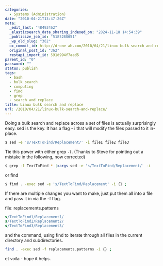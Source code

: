 ```yaml
---
categories:
  - Systems (Administration)
date: "2010-04-21T13:47:26Z"
meta:
  _edit_last: "48492462"
  _elasticsearch_data_sharing_indexed_on: "2024-11-18 14:54:39"
  _publicize_job_id: "5185288651"
  _wp_old_slug: "362"
  oc_commit_id: http://drone-ah.com/2010/04/21/linux-bulk-search-and-replace/1271857655
  original_post_id: "362"
  restapi_import_id: 591d994f7aad5
parent_id: "0"
password: ""
status: publish
tags:
  - bash
  - bulk search
  - computing
  - find
  - grep
  - search and replace
title: Linux bulk search and replace
url: /2010/04/21/linux-bulk-search-and-replace/
---
```


Doing a bulk search and replace across a set of files is actually surprisingly
easy. sed is the key. It has a flag - i that will modify the files passed to it
in-place.

```bash
$ sed -e 's/TextToFind/Replacement/' -i file1 file2 file3
```

Tie this power with either grep `-l`. (Thanks to Steve for pointing out a
mistake in the following, now corrected)

```bash
$ grep -l TextToFind * |xargs sed -e 's/TextToFind/Replacement/' -i
```

or find

```bash
$ find . -exec sed -e 's/TextToFind/Replacement' -i {} ;
```

If there are multiple changes you want to make, just put them all into a file
and pass it in via the -f flag.

file: replacements.patterns

```sed
s/TextToFind1/Replacement1/
s/TextToFind2/Replacement2/
s/TextToFind3/Replacement3/
```

and the command, using find to iterate through all files in the current
directory and subdirectories.

```bash
find . -exec sed -f replacements.patterns -i {} ;
```

et voila - hope it helps.
